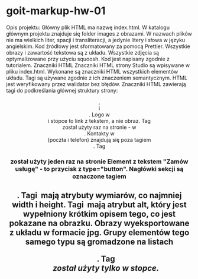 # goit-markup-hw-01

Opis projektu: 
Główny plik HTML ma nazwę index.html.
W katalogu głównym projektu znajduje się folder images z obrazami.
W nazwach plików nie ma wielkich liter, spacji i transliteracji, a jedynie litery i słowa w języku angielskim.
Kod źródłowy jest sformatowany za pomocą Prettier.
Wszystkie obrazy i zawartość tekstowa są z układu.
Wszystkie zdjęcia są optymalizowane przy użyciu squoosh.
Kod jest napisany zgodnie z tutorialem.
Znaczniki HTML
Znaczniki HTML strony Studio są wpisywane w pliku index.html.
Wykonane są znaczniki HTML wszystkich elementów układu.
Tagi są używane zgodnie z ich znaczeniem semantycznym.
HTML jest weryfikowany przez walidator bez błędów.
Znaczniki HTML zawierają tagi do podkreślania głównej struktury strony: <header>, <main> i <footer>.
Logo w <header> i stopce to link z tekstem, a nie obraz.
Tag <nav> został użyty raz na stronie - w <header>.
Kontakty w <header> (poczta i telefon) znajdują się poza tagiem <nav>.
Tag <h1> został użyty jeden raz na stronie
Element z tekstem "Zamów usługę" - to przycisk z type="button".
Nagłówki sekcji są oznaczone tagiem <h2>.
Tagi <img> mają atrybuty wymiarów, co najmniej width i height.
Tagi <img> mają atrybut alt, który jest wypełniony krótkim opisem tego, co jest pokazane na obrazku.
Obrazy wyeksportowane z układu w formacie jpg.
Grupy elementów tego samego typu są gromadzone na listach <ul>.
Tag <address> został użyty tylko w stopce.
